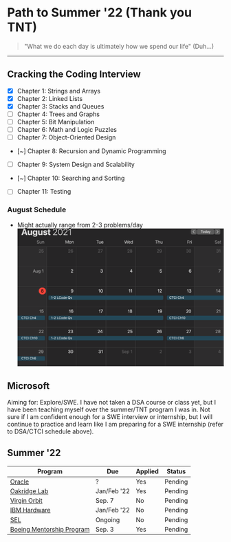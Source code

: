 # Path to Summer '22 (Thank you TNT)
> "What we do each day is ultimately how we spend our life" (Duh...)
---
## Cracking the Coding Interview 
- [x] Chapter 1: Strings and Arrays 
- [x] Chapter 2: Linked Lists 
- [x] Chapter 3: Stacks and Queues 
- [ ] Chapter 4: Trees and Graphs  
- [ ] Chapter 5: Bit Manipulation 
- [ ] Chapter 6: Math and Logic Puzzles 
- [ ] Chapter 7: Object-Oriented Design 
- [~] Chapter 8: Recursion and Dynamic Programming  
- [ ] Chapter 9: System Design and Scalability 
- [~] Chapter 10: Searching and Sorting 
- [ ] Chapter 11: Testing 

### August Schedule
- Might actually range from 2-3 problems/day
![August Schedule](https://github.com/chandyego84/CTCIWeekly/blob/main/AugustCoding.png)

## Microsoft
Aiming for: Explore/SWE.
I have not taken a DSA course or class yet, but I have been teaching myself over the summer/TNT program I was in. Not sure if I am confident enough for a SWE interview or internship, but I will continue to practice and learn like I am preparing for a SWE internship (refer to DSA/CTCI schedule above). 

## Summer '22
| Program | Due | Applied | Status |
| ------- | --- | ------- | ------ |
| [Oracle](https://eeho.fa.us2.oraclecloud.com/hcmUI/CandidateExperience/en/sites/CX_1/my-profile/0l8tMPSjAb) | ? | Yes | Pending |
| [Oakridge Lab](https://orise.orau.gov/pcip/) | Jan/Feb '22 | Yes | Pending |
| [Virgin Orbit](https://careers-virginorbit.icims.com/jobs/6289/2022-summer-internship---multiple-departments/job?mobile=false&width=1168&height=500&bga=true&needsRedirect=false&jan1offset=-480&jun1offset=-420) | Sep. 7 | No | Pending |
| [IBM Hardware](https://www.ibm.com/us-en/employment/entrylevel/#jobs?%23jobs=&experience=Intern&job-category=Hardware%2520Development%2520%2526%2520Support) | Jan/Feb '22 | No | Pending |
| [SEL](https://selinc.wd1.myworkdayjobs.com/SEL/1/refreshFacet/318c8bb6f553100021d223d9780d30be) | Ongoing | No | Pending |
| [Boeing Mentorship Program](https://vcea.wsu.edu/student-success/mentorship-programs/#boeing) | Sep. 3 | Yes | Pending |
